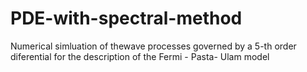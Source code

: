 # PDE-with-spectral-method
Numerical simluation of thewave processes governed by a 5-th order diferential for the description of the Fermi - Pasta- Ulam model
